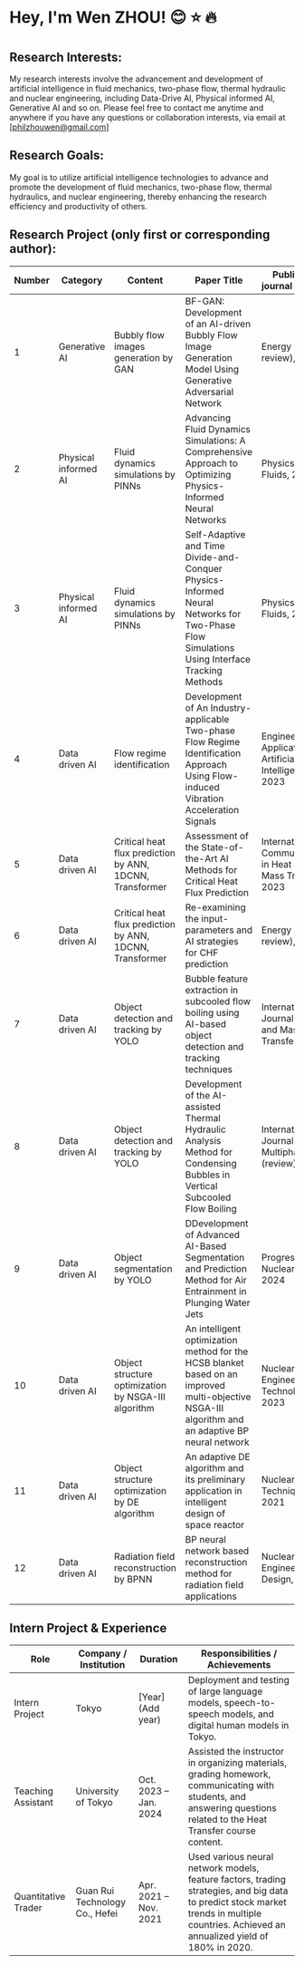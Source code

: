 # Hey, I'm Wen ZHOU! 😊 ⭐ 🔥

## Research Interests:
My research interests involve the advancement and development of artificial intelligence in fluid mechanics, two-phase flow, thermal hydraulic and nuclear engineering, including Data-Drive AI, Physical informed AI, Generative AI and so on.
Please feel free to contact me anytime and anywhere if you have any questions or collaboration interests, via email at [philzhouwen@gmail.com]

## Research Goals:
My goal is to utilize artificial intelligence technologies to advance and promote the development of fluid mechanics, two-phase flow, thermal hydraulics, and nuclear engineering, thereby enhancing the research efficiency and productivity of others.

## Research Project (only first or corresponding author):
| Number | Category            | Content                                      | Paper Title                                               | Publication journal and time                                  | Code                                                      | Dataset                                             |
|--------|----------------------|----------------------------------------------|-----------------------------------------------------------|---------------------------------------------------------------|-----------------------------------------------------------|-----------------------------------------------------|
| 1      | Generative AI       | Bubbly flow images generation by GAN         | BF-GAN: Development of an AI-driven Bubbly Flow Image Generation Model Using Generative Adversarial Network | Energy (under review), 2024                                   | [GitHub](https://github.com/zhouzhouwen/BF-GAN)           | [Mendeley Data](https://data.mendeley.com/datasets/gtbcrhdnrh/1) |
| 2      | Physical informed AI| Fluid dynamics simulations by PINNs          | Advancing Fluid Dynamics Simulations: A Comprehensive Approach to Optimizing Physics-Informed Neural Networks | Physics of Fluids, 2024                                      | [GitHub](https://github.com/zhouzhouwen/An-improved-PINNs-with-the-adaptive-weight-sampling-and-DE-algorithm) | Public data                                         |
| 3      | Physical informed AI| Fluid dynamics simulations by PINNs          | Self-Adaptive and Time Divide-and-Conquer Physics-Informed Neural Networks for Two-Phase Flow Simulations Using Interface Tracking Methods | Physics of Fluids, 2024 | [GitHub](https://github.com/zhouzhouwen/two-phase-flow-by-self_adaptive-and-time_divide_conquer-PINNs) | Public data                                         |
| 4      | Data driven AI      | Flow regime identification                   | Development of An Industry-applicable Two-phase Flow Regime Identification Approach Using Flow-induced Vibration Acceleration Signals | Engineering Applications of Artificial Intelligence, 2023 |                                                           |                                                     |
| 5      | Data driven AI      | Critical heat flux prediction by ANN, 1DCNN, Transformer | Assessment of the State-of-the-Art AI Methods for Critical Heat Flux Prediction | International Communications in Heat and Mass Transfer, 2023 | [GitHub](https://github.com/zhouzhouwen/cutting-edge-artificial-intelligence-methods-for-prediction-of-critical-heat-flux) |                                                     |
| 6      | Data driven AI      | Critical heat flux prediction by ANN, 1DCNN, Transformer | Re-examining the input-parameters and AI strategies for CHF prediction | Energy (under review), 2024                                 |                                                           |                                                     |
| 7      | Data driven AI      | Object detection and tracking by YOLO        | Bubble feature extraction in subcooled flow boiling using AI-based object detection and tracking techniques | International Journal of Heat and Mass Transfer, 2024      | [GitHub](https://github.com/zhouzhouwen/Bubble_detection_and_tracking_AI_based_YOLO_tracking_alogrithm) | [Mendeley Data](https://data.mendeley.com/datasets/p5zskggvwx/1) |
| 8      | Data driven AI      | Object detection and tracking by YOLO        | Development of the AI-assisted Thermal Hydraulic Analysis Method for Condensing Bubbles in Vertical Subcooled Flow Boiling | International Journal of Multiphase Flow (review), 2024    | [GitHub](https://github.com/zhouzhouwen/The-Robust-Development-of-a-TH-Analysis-Method-for-Bubbles-Using-AI) | [Mendeley Data](https://data.mendeley.com/datasets/p5zskggvwx/1) |
| 9      | Data driven AI      | Object segmentation by YOLO                  | DDevelopment of Advanced AI-Based Segmentation and Prediction Method for Air Entrainment in Plunging Water Jets | Progress in Nuclear Energy, 2024                           | [GitHub](https://github.com/zhouzhouwen/Advanced-AI-Segmentation-of-Air-Entrainment-Motion-YOLO-with-Attention-Mechanism-and-NSGA-III-BPNN) |                                                     |
| 10     | Data driven AI      | Object structure optimization by NSGA-III algorithm | An intelligent optimization method for the HCSB blanket based on an improved multi-objective NSGA-III algorithm and an adaptive BP neural network | Nuclear Engineering and Technology, 2023                     | [GitHub](https://github.com/zhouzhouwen/An-AI-method-for-the-HCSB-blanket-based-on-an-improved-NSGA-III-and-an-adaptive-BPNN) |                                                     |
| 11     | Data driven AI      | Object structure optimization by DE algorithm | An adaptive DE algorithm and its preliminary application in intelligent design of space reactor | Nuclear Techniques, 2021                                      |                                                           |                                                     |
| 12     | Data driven AI      | Radiation field reconstruction by BPNN       | BP neural network based reconstruction method for radiation field applications | Nuclear Engineering and Design, 2021                        | [GitHub](https://github.com/zhouzhouwen/BP-neural-network-based-reconstruction-method-for-radiation-field-applications) |                                                     |

## Intern Project & Experience

| Role                              | Company / Institution           | Duration                  | Responsibilities / Achievements                                                                                                                                                       |
|-----------------------------------|---------------------------------|---------------------------|----------------------------------------------------------------------------------------------------------------------------------------------------------------------------------------|
| Intern Project| Tokyo                           | [Year] (Add year)          | Deployment and testing of large language models, speech-to-speech models, and digital human models in Tokyo.                                                                            |
| Teaching Assistant| University of Tokyo             | Oct. 2023 – Jan. 2024      | Assisted the instructor in organizing materials, grading homework, communicating with students, and answering questions related to the Heat Transfer course content.                      |
| Quantitative Trader| Guan Rui Technology Co., Hefei  | Apr. 2021 – Nov. 2021      | Used various neural network models, feature factors, trading strategies, and big data to predict stock market trends in multiple countries. Achieved an annualized yield of 180% in 2020. |